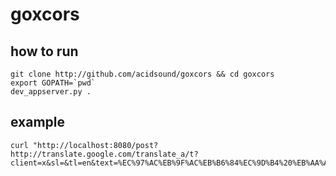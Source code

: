 # goxcors

## how to run
	
	git clone http://github.com/acidsound/goxcors && cd goxcors
	export GOPATH=`pwd`
	dev_appserver.py .

## example

	curl "http://localhost:8080/post?http://translate.google.com/translate_a/t?client=x&sl=&tl=en&text=%EC%97%AC%EB%9F%AC%EB%B6%84%EC%9D%B4%20%EB%AA%A8%EB%A5%B4%EB%8A%94%20%EA%B5%AC%EA%B8%80%20%EB%B2%88%EC%97%AD%EA%B8%B0"
